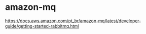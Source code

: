 # amazon-mq

https://docs.aws.amazon.com/pt_br/amazon-mq/latest/developer-guide/getting-started-rabbitmq.html
